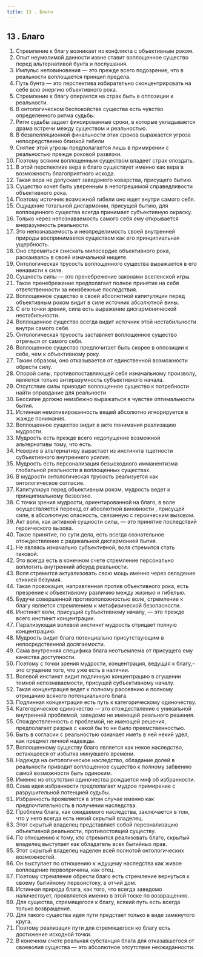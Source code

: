 ```yaml
---
title: 13 . Благо
---
```


## 13 . Благо
1. Стремление к благу возникает из конфликта с объективным роком.
2. Опыт неумолимой данности извне ставит воплощенное существо перед альтернативой бунта и послушания.
3. Импульс неповиновения — это прежде всего подозрение, что в реальности воплощается принцип предела.
4. Путь бунта — это перспектива избирательно сконцентрировать на себе всю энергию объективного рока.
5. Стремление к благу опирается на страх быть в оппозиции к реальности.
6. В онтологическом беспокойстве существа есть чувство определенного ритма судьбы.
7. Ритм судьбы задает фиксированные сроки, в которые укладывается драма встречи между существом и реальностью.
8. В безапелляционной финальности этих сроков выражается угроза непосредственно близкой гибели
9. Снятие этой угрозы предполагается лишь в примирении с реальностью прежде роковой развязки.
10. Поэтому всяким воплощенным существом владеет страх опоздать.
11. В этой перспективе вера в благо существует именно как вера в возможность благоприятного исхода.
12. Такая вера не допускает заведомого коварства, присущего бытию.
13. Существо хочет быть уверенным в непогрешимой справедливости объективного рока.
14. Поэтому источник возможной гибели оно ищет внутри самого себя.
15. Ощущение тотальной дисгармонии, присущей бытию, для воплощенного существа всегда принимает субъективную окраску.
16. Только через непознаваемость самого себя ему открывается внеразумность реальности.
17. Это непознаваемость и неопределимость своей внутренней природы воспринимается существом как его принципиальная ущербность.
18. Оно стремиться снискать милосердие объективного рока, раскаиваясь в своей изначальной нищете.
19. Онтологическая трусость воплощенного существа выражается в его ненависти к силе.
20. Сущность силы — это пренебрежение законами вселенской игры.
21. Такое пренебрежение предполагает полное принятие на себя ответственности за неизбежные последствия.
22. Воплощенное существо в своей абсолютной капитуляции перед объективным роком видит в силе источник абсолютной вины.
23. С его точки зрения, сила есть выражение дисгармонической нестабильности.
24. Воплощенное существо всегда видит источник этой нестабильности внутри самого себя.
25. Онтологическая трусость заставляет воплощенное существо отречься от самого себя.
26. Воплощенное существо предпочитает быть скорее в оппозиции к себе, чем к объективному року.
27. Таким образом, оно отказывается от единственной возможности обрести силу.
28. Опорой силы, противопоставляющей себя изначальному произволу, является только антиразумность субъективного начала.
29. Отсутствие силы приводит воплощенное существо к потребности найти оправдание для реальности.
30. Бессилие должно неизбежно выражаться в чувстве оптимальности бытия.
31. Истинная немотивированность вещей абсолютно игнорируется в жажде понимания.
32. Воплощенное существо видит в акте понимания реализацию мудрости.
33. Мудрость есть прежде всего недопущение возможной альтернативы тому, что есть.
34. Неверие в альтернативу вырастает из инстинкта тщетности субъективного внутреннего усилия.
35. Мудрость есть персонализация безысходного имманентизма глобальной реальности в воплощенных существах.
36. В мудрости онтологическая трусость реализуется как онтологическое согласие.
37. Капитулируя перед объективным роком, мудрость ведет к принципиальному безволию.
38. С точки зрения мудрости, ориентированной на благо, в воле осуществляется переход от абсолютной виновности , присущей силе, в абсолютную опасность, связанную с героическим вызовом.
39. Акт воли, как активной сущности силы, — это принятие последствий героического вызова.
40. Такое принятие, по сути дела, есть всегда сознательное отождествление с радикальной дисгармонией бытия.
41. Не являясь изначально субъективной, воля стремится стать таковой.
42. Это всегда есть в конечном счете стремление персонально воплотить внутренний абсурд реальности.
43. Воля стремится актуализовать свою мощь именно через овладение стихией безумия.
44. Такая провокация, направленная против объективного рока, есть презрение к объективному различию между жизнью и гибелью.
45. Будучи совершенной противоположностью воле, стремление к благу является стремлением к метафизической безопасности.
46. Инстинкт воли, присущий субъективному началу, — это прежде всего инстинкт концентрации.
47. Парализующая волевой инстинкт мудрость отрицает полную концентрацию.
48. Мудрость видит благо потенциально присутствующим в непосредственной досягаемости.
49. Сама внутренняя специфика блага неотъемлема от присущего ему качества доступности.
50. Поэтому с точки зрения мудрости, концентрация, ведущая к благу,- это сгущение того, что уже есть в наличии.
51. Волевой инстинкт видит подлинную концентрацию в сгущении темной непознаваемости, присущей субъективному началу.
52. Такая концентрация ведет к полному рассеянию и полному отрицанию всякого потенциального блага.
53. Подлинная концентрация есть путь к категорическому одиночеству.
54. Категорическое одиночество — это отождествление с уникальной внутренней проблемой, заведомо не имеющей реального решения.
55. Отождествленность с проблемой, не имеющей решения, предполагает разрыв с какой бы то ни было преемственностью.
56. Быть в согласии с реальностью означает иметь в ней некий удел, как предмет личной надежды.
57. Воплощенному существу благо является как некое наследство, остающееся от избытка минувшего времени.
58. Надежда на онтологическое наследство, обладание долей в реальности приводит воплощенное существо к полному забвению самой возможности быть одиноким.
59. Именно из отсутствия одиночества рождается миф об избранности.
60. Сама идея избранности предполагает мудрое примирение с разрушительной потенцией судьбы.
61. Избранность проявляется в этом случае именно как предпочтительность в получении наследства.
62. Проблема блага, как ожидаемого наследства, заключается в том, что у него всегда есть некий скрытый владелец.
63. Этот скрытый владелец представляет собой персонализацию объективной реальности, противостоящей существу.
64. По отношению к тому, кто стремится реализовать благо, скрытый владелец выступает как обладатель всех бытийных прав.
65. Этот скрытый владелец наделен всей полнотой онтологических возможностей.
66. Он выступает по отношению к ждущему наследства как живое воплощение первопричины, как отец.
67. Поэтому стремление обрести благо есть стремление вернуться к своему бытийному первоистоку, в отчий дом.
68. Истинная природа блага, как того, что всегда заведомо наличествует, проявляется именно в этой тоске по возвращению.
69. Для существа, стремящегося к благу, всякий путь есть всегда только возвращение.
70. Для такого существа идея пути предстает только в виде замкнутого круга.
71. Поэтому реализация пути для стремящегося ко благу есть достижение исходной точки.
72. В конечном счете реальная субстанция блага для отказавшегося от своеволия существа — это абсолютное отсутствие неожиданности.


